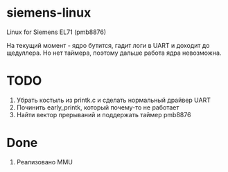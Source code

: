 # siemens-linux
Linux for Siemens EL71 (pmb8876)

На текущий момент - ядро бутится, гадит логи в UART и доходит до щедуллера. 
Но нет таймера, поэтому дальше работа ядра невозможна. 

# TODO
1. Убрать костыль из printk.c и сделать нормальный драйвер UART
2. Починить early_printk, который почему-то не работает
3. Найти вектор прерываний и поддержать таймер pmb8876


# Done
1. Реализовано MMU
